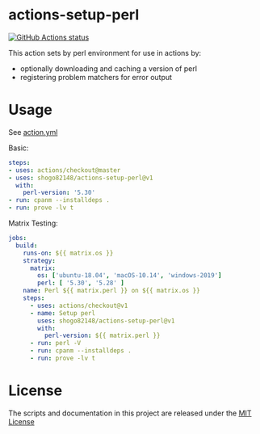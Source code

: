 # actions-setup-perl

<p align="left">
  <a href="https://github.com/shogo82148/actions-setup-perl"><img alt="GitHub Actions status" src="https://github.com/shogo82148/actions-setup-perl/workflows/Main%20workflow/badge.svg"></a>
</p>

This action sets by perl environment for use in actions by:

- optionally downloading and caching a version of perl
- registering problem matchers for error output 

# Usage

See [action.yml](action.yml)

Basic:
```yaml
steps:
- uses: actions/checkout@master
- uses: shogo82148/actions-setup-perl@v1
  with:
    perl-version: '5.30'
- run: cpanm --installdeps .
- run: prove -lv t
```

Matrix Testing:
```yaml
jobs:
  build:
    runs-on: ${{ matrix.os }}
    strategy:
      matrix:
        os: ['ubuntu-18.04', 'macOS-10.14', 'windows-2019']
        perl: [ '5.30', '5.28' ]
    name: Perl ${{ matrix.perl }} on ${{ matrix.os }}
    steps:
      - uses: actions/checkout@v1
      - name: Setup perl
        uses: shogo82148/actions-setup-perl@v1
        with:
          perl-version: ${{ matrix.perl }}
      - run: perl -V
      - run: cpanm --installdeps .
      - run: prove -lv t
```

# License

The scripts and documentation in this project are released under the [MIT License](LICENSE.md)

